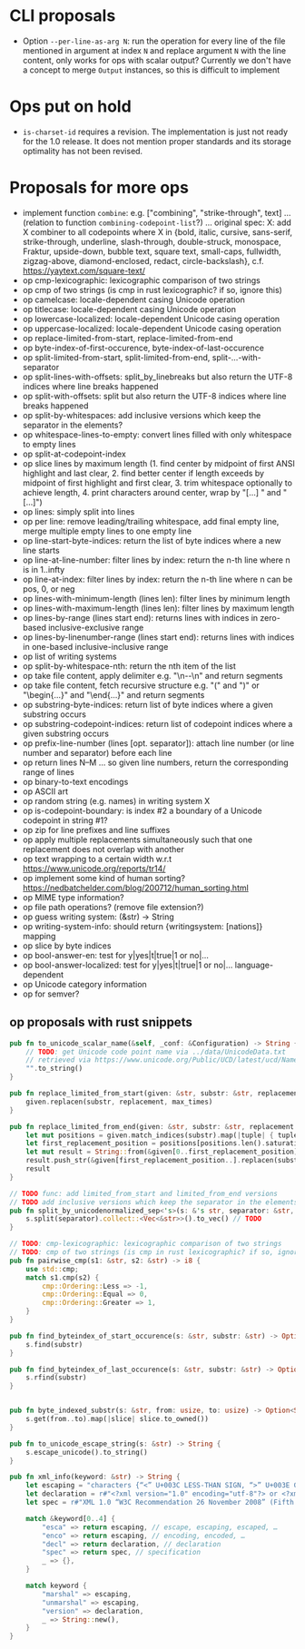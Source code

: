 # CLI proposals

* Option `--per-line-as-arg N`: run the operation for every line of the file mentioned in argument at index `N` and replace argument `N` with the line content, only works for ops with scalar output? Currently we don't have a concept to merge `Output` instances, so this is difficult to implement

# Ops put on hold

* `is-charset-id` requires a revision. The implementation is just not ready for the 1.0 release. It does not mention proper standards and its storage optimality has not been revised.

# Proposals for more ops

* implement function `combine`: e.g. ["combining", "strike-through", text] … (relation to function `combining-codepoint-list`?) … original spec: X: add X combiner to all codepoints where X in {bold, italic, cursive, sans-serif, strike-through, underline, slash-through, double-struck, monospace, Fraktur, upside-down, bubble text, square text, small-caps, fullwidth, zigzag-above, diamond-enclosed, redact, circle-backslash}, c.f. https://yaytext.com/square-text/
* op cmp-lexicographic: lexicographic comparison of two strings
* op cmp of two strings (is cmp in rust lexicographic? if so, ignore this)
* op camelcase: locale-dependent casing Unicode operation
* op titlecase: locale-dependent casing Unicode operation
* op lowercase-localized: locale-dependent Unicode casing operation
* op uppercase-localized: locale-dependent Unicode casing operation
* op replace-limited-from-start, replace-limited-from-end
* op byte-index-of-first-occurence, byte-index-of-last-occurence
* op split-limited-from-start, split-limited-from-end, split-…-with-separator
* op split-lines-with-offsets: split_by_linebreaks but also return the UTF-8 indices where line breaks happened
* op split-with-offsets: split but also return the UTF-8 indices where line breaks happened
* op split-by-whitespaces: add inclusive versions which keep the separator in the elements?
* op whitespace-lines-to-empty: convert lines filled with only whitespace to empty lines
* op split-at-codepoint-index
* op slice lines by maximum length (1. find center by midpoint of first ANSI highlight and last clear, 2. find better center if length exceeds by midpoint of first highlight and first clear, 3. trim whitespace optionally to achieve length, 4. print characters around center, wrap by "[…] " and " […]")
* op lines: simply split into lines
* op per line: remove leading/trailing whitespace, add final empty line, merge multiple empty lines to one empty line
* op line-start-byte-indices: return the list of byte indices where a new line starts
* op line-at-line-number: filter lines by index: return the n-th line where n is in 1..infty
* op line-at-index: filter lines by index: return the n-th line where n can be pos, 0, or neg
* op lines-with-minimum-length (lines len): filter lines by minimum length
* op lines-with-maximum-length (lines len): filter lines by maximum length
* op lines-by-range (lines start end): returns lines with indices in zero-based inclusive-exclusive range
* op lines-by-linenumber-range (lines start end): returns lines with indices in one-based inclusive-inclusive range
* op list of writing systems
* op split-by-whitespace-nth: return the nth item of the list
* op take file content, apply delimiter e.g. "\n--\n" and return segments
* op take file content, fetch recursive structure e.g. "(" and ")" or "\begin{…}" and "\end{…}" and return segments
* op substring-byte-indices: return list of byte indices where a given substring occurs
* op substring-codepoint-indices: return list of codepoint indices where a given substring occurs
* op prefix-line-number (lines [opt. separator]): attach line number (or line number and separator) before each line
* op return lines N–M … so given line numbers, return the corresponding range of lines
* op binary-to-text encodings
* op ASCII art
* op random string (e.g. names) in writing system X
* op is-codepoint-boundary: is index #2 a boundary of a Unicode codepoint in string #1?
* op zip for line prefixes and line suffixes
* op apply multiple replacements simultaneously such that one replacement does not overlap with another
* op text wrapping to a certain width w.r.t https://www.unicode.org/reports/tr14/
* op implement some kind of human sorting? https://nedbatchelder.com/blog/200712/human_sorting.html
* op MIME type information?
* op file path operations? (remove file extension?)
* op guess writing system: (&str) -> String
* op writing-system-info: should return {writingsystem: [nations]} mapping
* op slice by byte indices
* op bool-answer-en: test for y|yes|t|true|1 or no|…
* op bool-answer-localized: test for y|yes|t|true|1 or no|… language-dependent
* op Unicode category information
* op for semver?

## op proposals with rust snippets

```rust
pub fn to_unicode_scalar_name(&self, _conf: &Configuration) -> String {
    // TODO: get Unicode code point name via ../data/UnicodeData.txt
    // retrieved via https://www.unicode.org/Public/UCD/latest/ucd/NamesList.txt on 2022-06-05
    "".to_string()
}

pub fn replace_limited_from_start(given: &str, substr: &str, replacement: &str, max_times: usize) -> String {
    given.replacen(substr, replacement, max_times)
}

pub fn replace_limited_from_end(given: &str, substr: &str, replacement: &str, max_times: usize) -> String {
    let mut positions = given.match_indices(substr).map(|tuple| { tuple.0 }).collect::<Vec<usize>>();
    let first_replacement_position = positions[positions.len().saturating_sub(max_times)];
    let mut result = String::from(&given[0..first_replacement_position]);
    result.push_str(&given[first_replacement_position..].replacen(substr, replacement, max_times));
    result
}

// TODO func: add limited_from_start and limited_from_end versions
// TODO add inclusive versions which keep the separator in the elements?
pub fn split_by_unicodenormalized_sep<'s>(s: &'s str, separator: &str, unicode_normalization: usize) -> Vec<&'s str> {
    s.split(separator).collect::<Vec<&str>>().to_vec() // TODO
}

// TODO: cmp-lexicographic: lexicographic comparison of two strings
// TODO: cmp of two strings (is cmp in rust lexicographic? if so, ignore this)
pub fn pairwise_cmp(s1: &str, s2: &str) -> i8 {
    use std::cmp;
    match s1.cmp(s2) {
        cmp::Ordering::Less => -1,
        cmp::Ordering::Equal => 0,
        cmp::Ordering::Greater => 1,
    }
}

pub fn find_byteindex_of_start_occurence(s: &str, substr: &str) -> Option<usize> {
    s.find(substr)
}

pub fn find_byteindex_of_last_occurence(s: &str, substr: &str) -> Option<usize> {
    s.rfind(substr)
}


pub fn byte_indexed_substr(s: &str, from: usize, to: usize) -> Option<String> {
    s.get(from..to).map(|slice| slice.to_owned())
}

pub fn to_unicode_escape_string(s: &str) -> String {
    s.escape_unicode().to_string()
}

pub fn xml_info(keyword: &str) -> String {
    let escaping = "characters {“<” U+003C LESS-THAN SIGN, “>” U+003E GREATER-THAN SIGN, “&” U+0026 AMPERSAND, “\"” U+0022 QUOTATION MARK, “'” U+0027 APOSTROPHE} must be escaped as {“&lt;”, “&gt;”, “&amp;”, “&quot;”, “&apos;”}".to_string();
    let declaration = r#"<?xml version="1.0" encoding="utf-8"?> or <?xml version="1.1" encoding="utf-8"?>"#.to_string();
    let spec = r#"XML 1.0 “W3C Recommendation 26 November 2008” (Fifth Edition) https://www.w3.org/TR/2008/REC-xml-20081126/ or XML 1.1 “W3C Recommendation 16 August 2006” (Second Edition) https://www.w3.org/TR/xml11/"#.to_string();

    match &keyword[0..4] {
        "esca" => return escaping, // escape, escaping, escaped, …
        "enco" => return escaping, // encoding, encoded, …
        "decl" => return declaration, // declaration
        "spec" => return spec, // specification
        _ => {},
    }

    match keyword {
        "marshal" => escaping,
        "unmarshal" => escaping,
        "version" => declaration,
        _ => String::new(),
    }
}
```
